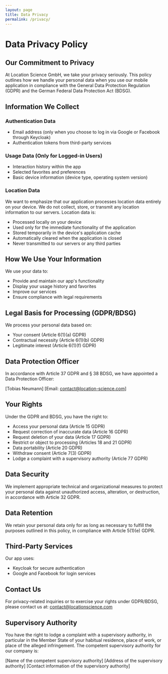 ```yaml
---
layout: page
title: Data Privacy
permalink: /privacy/
---
```


# Data Privacy Policy

## Our Commitment to Privacy

At Location Science GmbH, we take your privacy seriously. This policy outlines how we handle your personal data when you use our mobile application in compliance with the General Data Protection Regulation (GDPR) and the German Federal Data Protection Act (BDSG).

## Information We Collect

### Authentication Data
- Email address (only when you choose to log in via Google or Facebook through Keycloak)
- Authentication tokens from third-party services

### Usage Data (Only for Logged-in Users)
- Interaction history within the app
- Selected favorites and preferences
- Basic device information (device type, operating system version)

### Location Data
We want to emphasize that our application processes location data entirely on your device. We do not collect, store, or transmit any location information to our servers. Location data is:
- Processed locally on your device
- Used only for the immediate functionality of the application
- Stored temporarily in the device's application cache
- Automatically cleared when the application is closed
- Never transmitted to our servers or any third parties

## How We Use Your Information

We use your data to:
- Provide and maintain our app's functionality
- Display your usage history and favorites
- Improve our services
- Ensure compliance with legal requirements

## Legal Basis for Processing (GDPR/BDSG)

We process your personal data based on:
- Your consent (Article 6(1)(a) GDPR)
- Contractual necessity (Article 6(1)(b) GDPR)
- Legitimate interest (Article 6(1)(f) GDPR)

## Data Protection Officer

In accordance with Article 37 GDPR and § 38 BDSG, we have appointed a Data Protection Officer:

[Tobias Neumann]
[Email: contact@location-science.com]

## Your Rights

Under the GDPR and BDSG, you have the right to:
- Access your personal data (Article 15 GDPR)
- Request correction of inaccurate data (Article 16 GDPR)
- Request deletion of your data (Article 17 GDPR)
- Restrict or object to processing (Articles 18 and 21 GDPR)
- Data portability (Article 20 GDPR)
- Withdraw consent (Article 7(3) GDPR)
- Lodge a complaint with a supervisory authority (Article 77 GDPR)

## Data Security

We implement appropriate technical and organizational measures to protect your personal data against unauthorized access, alteration, or destruction, in accordance with Article 32 GDPR.

## Data Retention

We retain your personal data only for as long as necessary to fulfill the purposes outlined in this policy, in compliance with Article 5(1)(e) GDPR.

## Third-Party Services

Our app uses:
- Keycloak for secure authentication
- Google and Facebook for login services

## Contact Us

For privacy-related inquiries or to exercise your rights under GDPR/BDSG, please contact us at:
[contact@locationscience.com](mailto:contact@locationscience.com)

## Supervisory Authority

You have the right to lodge a complaint with a supervisory authority, in particular in the Member State of your habitual residence, place of work, or place of the alleged infringement. The competent supervisory authority for our company is:

[Name of the competent supervisory authority]
[Address of the supervisory authority]
[Contact information of the supervisory authority] 